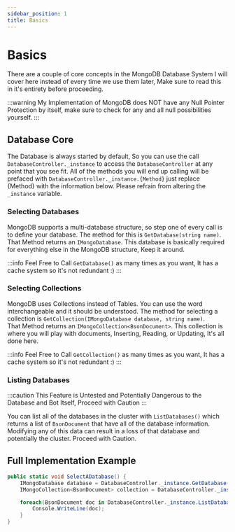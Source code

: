 ```yaml
---
sidebar_position: 1
title: Basics
---
```


# Basics

There are a couple of core concepts in the MongoDB Database System I will cover here instead of every time we use them later, Make sure to read this in it's entirety before proceeding.

:::warning
My Implementation of MongoDB does NOT have any Null Pointer Protection by itself, make sure to check for any and all null possibilities yourself.
:::

## Database Core

The Database is always started by default, So you can use the call `DatabaseController._instance` to access the `DatabaseController` at any point that you see fit. All of the methods you will end up calling will be prefaced with `DatabaseController._instance.{Method}` just replace {Method} with the information below. Please refrain from altering the `_instance` variable.

### Selecting Databases

MongoDB supports a multi-database structure, so step one of every call is to define your database. The method for this is `GetDatabase(string name)`.<br/>
That Method returns an `IMongoDatabase`. This database is basically required for everything else in the MongoDB structure, Keep it around.

:::info
Feel Free to Call `GetDatabase()` as many times as you want, It has a cache system so it's not redundant :)
:::

### Selecting Collections

MongoDB uses Collections instead of Tables. You can use the word interchangeable and it should be understood. The method for selecting a collection is `GetCollection(IMongoDatabase database, string name)`.<br/>
That Method returns an `IMongoCollection<BsonDocument>`. This collection is where you will play with documents, Inserting, Reading, or Updating, It's all done here.

:::info
Feel Free to Call `GetCollection()` as many times as you want, It has a cache system so it's not redundant :)
:::

### Listing Databases

:::caution
This Feature is Untested and Potentially Dangerous to the Database and Bot Itself, Proceed with Caution
:::

You can list all of the databases in the cluster with `ListDatabases()` which returns a list of `BsonDocument` that have all of the database information. Modifying any of this data can result in a loss of that database and potentially the cluster. Proceed with Caution.

## Full Implementation Example

```cs
public static void SelectADatabase() {
    IMongoDatabase database = DatabaseController._instance.GetDatabase("test");
    IMongoCollection<BsonDocument> collection = DatabaseController._instance.GetCollection(database, "base");

    foreach(BsonDocument doc in DatabaseController._instance.ListDatabases()) {
        Console.WriteLine(doc);
    }
}